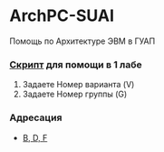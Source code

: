 # ArchPC-SUAI
Помощь по Архитектуре ЭВМ в ГУАП

### [Cкрипт](src/1.py) для помощи в 1 лабе
1. Задаете Номер варианта (V)
2. Задаете Номер группы (G)

### Адресация
* [B, D, F](Address/B-D-F)